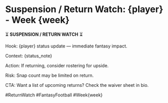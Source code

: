 # Suspension / Return Watch: {player} - Week {week}

⏳ **SUSPENSION / RETURN WATCH** ⏳

Hook: {player} status update — immediate fantasy impact.

Context: {status_note}

Action: If returning, consider rostering for upside.

Risk: Snap count may be limited on return.

CTA: Want a list of upcoming returns? Check the waiver sheet in bio.

#ReturnWatch #FantasyFootball #Week{week}
